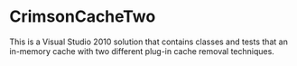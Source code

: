 CrimsonCacheTwo
===============

This is a Visual Studio 2010 solution that contains classes and tests that an in-memory cache with two different plug-in cache removal techniques.

